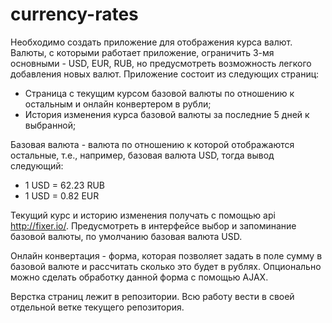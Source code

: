 # currency-rates
Необходимо создать приложение для отображения курса валют. Валюты, с которыми работает приложение, ограничить 3-мя основными - USD, EUR, RUB, но предусмотреть возможность легкого добавления новых валют.
Приложение состоит из следующих страниц:
* Страница с текущим курсом базовой валюты по отношению к остальным и онлайн конвертером в рубли;
* История изменения курса базовой валюты за последние 5 дней к выбранной;

Базовая валюта - валюта по отношению к которой отображаются остальные, т.е., например, базовая валюта USD, тогда вывод следующий:
- 1 USD = 62.23 RUB
- 1 USD = 0.82 EUR

Текущий курс и историю изменения получать с помощью api http://fixer.io/. Предусмотреть в интерфейсе выбор и запоминание базовой валюты, по умолчанию базовая валюта USD.

Онлайн конвертация - форма, которая позволяет задать в поле сумму в базовой валюте и рассчитать сколько это будет в рублях. Опционально можно сделать обработку данной форма с помощью AJAX.

Верстка страниц лежит в репозитории. Всю работу вести в своей отдельной ветке текущего репозитория.


